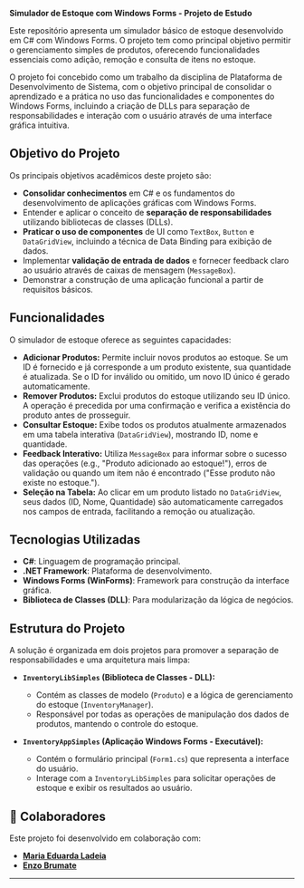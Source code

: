 **Simulador de Estoque com Windows Forms - Projeto de Estudo**

Este repositório apresenta um simulador básico de estoque desenvolvido em C# com Windows Forms. O projeto tem como principal objetivo permitir o gerenciamento simples de produtos, oferecendo funcionalidades essenciais como adição, remoção e consulta de itens no estoque.

O projeto foi concebido como um trabalho da disciplina de Plataforma de Desenvolvimento de Sistema, com o objetivo principal de consolidar o aprendizado e a prática no uso das funcionalidades e componentes do Windows Forms, incluindo a criação de DLLs para separação de responsabilidades e interação com o usuário através de uma interface gráfica intuitiva.

## Objetivo do Projeto

Os principais objetivos acadêmicos deste projeto são:

-   **Consolidar conhecimentos** em C# e os fundamentos do desenvolvimento de aplicações gráficas com Windows Forms.
-   Entender e aplicar o conceito de **separação de responsabilidades** utilizando bibliotecas de classes (DLLs).
-   **Praticar o uso de componentes** de UI como `TextBox`, `Button` e `DataGridView`, incluindo a técnica de Data Binding para exibição de dados.
-   Implementar **validação de entrada de dados** e fornecer feedback claro ao usuário através de caixas de mensagem (`MessageBox`).
-   Demonstrar a construção de uma aplicação funcional a partir de requisitos básicos.

## Funcionalidades

O simulador de estoque oferece as seguintes capacidades:

-   **Adicionar Produtos:** Permite incluir novos produtos ao estoque. Se um ID é fornecido e já corresponde a um produto existente, sua quantidade é atualizada. Se o ID for inválido ou omitido, um novo ID único é gerado automaticamente.
-   **Remover Produtos:** Exclui produtos do estoque utilizando seu ID único. A operação é precedida por uma confirmação e verifica a existência do produto antes de prosseguir.
-   **Consultar Estoque:** Exibe todos os produtos atualmente armazenados em uma tabela interativa (`DataGridView`), mostrando ID, nome e quantidade.
-   **Feedback Interativo:** Utiliza `MessageBox` para informar sobre o sucesso das operações (e.g., "Produto adicionado ao estoque!"), erros de validação ou quando um item não é encontrado ("Esse produto não existe no estoque.").
-   **Seleção na Tabela:** Ao clicar em um produto listado no `DataGridView`, seus dados (ID, Nome, Quantidade) são automaticamente carregados nos campos de entrada, facilitando a remoção ou atualização.

## Tecnologias Utilizadas

-   **C#**: Linguagem de programação principal.
-   **.NET Framework**: Plataforma de desenvolvimento.
-   **Windows Forms (WinForms)**: Framework para construção da interface gráfica.
-   **Biblioteca de Classes (DLL)**: Para modularização da lógica de negócios.

## Estrutura do Projeto

A solução é organizada em dois projetos para promover a separação de responsabilidades e uma arquitetura mais limpa:

-   **`InventoryLibSimples` (Biblioteca de Classes - DLL):**
    -   Contém as classes de modelo (`Produto`) e a lógica de gerenciamento do estoque (`InventoryManager`).
    -   Responsável por todas as operações de manipulação dos dados de produtos, mantendo o controle do estoque.

-   **`InventoryAppSimples` (Aplicação Windows Forms - Executável):**
    -   Contém o formulário principal (`Form1.cs`) que representa a interface do usuário.
    -   Interage com a `InventoryLibSimples` para solicitar operações de estoque e exibir os resultados ao usuário.


## 🤝 Colaboradores

Este projeto foi desenvolvido em colaboração com:

-   **[Maria Eduarda Ladeia](https://github.com/MariaEduardaLadeia)**
-   **[Enzo Brumate](https://github.com/EnzoBrumate)** 

---
